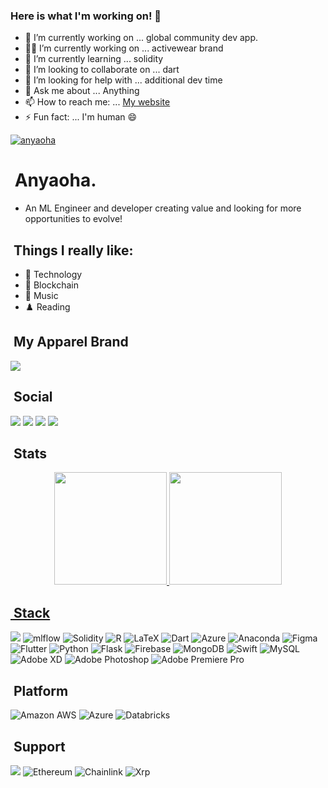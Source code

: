 ### Here is what I'm working on! 👋



- 🔭 I’m currently working on ... global community dev app.
- 🤼‍♀️ I’m currently working on ... activewear brand
- 🌱 I’m currently learning ... solidity
- 👯 I’m looking to collaborate on ... dart
- 🤔 I’m looking for help with ... additional dev time
- 💬 Ask me about ... Anything
- 📫 How to reach me: ... [My website](https://ucheanyaoha.com)
- ⚡ Fun fact: ... I'm human 😄


<p align="left"> 
  <a href="https://github.com/ryo-ma/github-profile-trophy"><img src="https://github-profile-trophy.vercel.app/?username=anyaoha" alt="anyaoha" /></a> 
</p>




# &nbsp;Anyaoha.

- An ML Engineer and developer creating value and looking for more opportunities to evolve!

## &nbsp;Things I really like:
- 💾 Technology
- 🧩 Blockchain
- 🎸 Music
- ♟️ Reading

## &nbsp;My Apparel Brand
<a href="https://ief.fit/" target="_blank" rel="noopener noreferrer"><img src="https://img.shields.io/badge/iEF-INCLUSIVE-success" target="_blank" rel="noopener noreferrer"></a>


## &nbsp;Social  
<a href="https://www.linkedin.com/in/***/?sub_confirmation=1" target="_blank" rel="noopener noreferrer"><img src="https://img.shields.io/badge/linkedin-%230077B5.svg?style=for-the-badge&logo=linkedin&logoColor=white" target="_blank" rel="noopener noreferrer"></a>
  <a href="https://www.instagram.com/ief_wears/" target="_blank" rel="noopener noreferrer"><img src="https://img.shields.io/badge/-Instagram-%23E4405F?style=for-the-badge&logo=instagram&logoColor=white" target="_blank" rel="noopener noreferrer"></a>
  <a href = "mailto:uche@ucheanyaoha.com" target="_blank" rel="noopener noreferrer"><img src="https://img.shields.io/badge/Microsoft_Outlook-0078D4?style=for-the-badge&logo=microsoft-outlook&logoColor=white" target="_blank" rel="noopener noreferrer"></a>
  <a href="https://twitter.com/intent/user?screen_name=elroczy" target="_blank" rel="noopener noreferrer"><img src="https://img.shields.io/badge/-Twitter-%231DA1F2?style=for-the-badge&logo=Twitter&logoColor=white" target="_blank" rel="noopener noreferrer"></a> 

## &nbsp;Stats
<div align="center">
<!--  no link badges trick xD  -->
  <a href="https://github.com/Anyaoha">
  <img height="180em" src="https://github-readme-stats.vercel.app/api?username=Anyaoha&show_icons=true&theme=synthwave&include_all_commits=true&count_private=true&hide_rank=false"/>
  <img height="180em" src="https://github-readme-stats.vercel.app/api/top-langs/?username=Anyaoha&layout=compact&langs_count=8&theme=synthwave"/>
  
</div>

## &nbsp;Stack
   <a href="https://git-scm.com/" target="_blank" rel="noopener noreferrer"><img src="https://img.shields.io/badge/git-%23F05033.svg?style=for-the-badge&logo=git&logoColor=white" target="_blank" rel="noopener noreferrer"></a>
![mlflow](https://img.shields.io/badge/mlflow-%23d9ead3.svg?style=for-the-badge&logo=numpy&logoColor=blue)
![Solidity](https://img.shields.io/badge/Solidity-%23363636.svg?style=for-the-badge&logo=solidity&logoColor=white)
![R](https://img.shields.io/badge/r-%23276DC3.svg?style=for-the-badge&logo=r&logoColor=white)
![LaTeX](https://img.shields.io/badge/latex-%23008080.svg?style=for-the-badge&logo=latex&logoColor=white)
![Dart](https://img.shields.io/badge/dart-%230175C2.svg?style=for-the-badge&logo=dart&logoColor=white)
![Azure](https://img.shields.io/badge/azure-%230072C6.svg?style=for-the-badge&logo=microsoftazure&logoColor=white)
![Anaconda](https://img.shields.io/badge/Anaconda-%2344A833.svg?style=for-the-badge&logo=anaconda&logoColor=white)
![Figma](https://img.shields.io/badge/figma-%23F24E1E.svg?style=for-the-badge&logo=figma&logoColor=white)
![Flutter](https://img.shields.io/badge/Flutter-%2302569B.svg?style=for-the-badge&logo=Flutter&logoColor=white)
![Python](https://img.shields.io/badge/python-3670A0?style=for-the-badge&logo=python&logoColor=ffdd54)
![Flask](https://img.shields.io/badge/flask-%23000.svg?style=for-the-badge&logo=flask&logoColor=white)
![Firebase](https://img.shields.io/badge/Firebase-039BE5?style=for-the-badge&logo=Firebase&logoColor=white)
![MongoDB](https://img.shields.io/badge/MongoDB-%234ea94b.svg?style=for-the-badge&logo=mongodb&logoColor=white)
![Swift](https://img.shields.io/badge/swift-F54A2A?style=for-the-badge&logo=swift&logoColor=white)
![MySQL](https://img.shields.io/badge/mysql-%2300f.svg?style=for-the-badge&logo=mysql&logoColor=white)
![Adobe XD](https://img.shields.io/badge/Adobe%20XD-470137?style=for-the-badge&logo=Adobe%20XD&logoColor=#FF61F6)
![Adobe Photoshop](https://img.shields.io/badge/adobe%20photoshop-%2331A8FF.svg?style=for-the-badge&logo=adobe%20photoshop&logoColor=white)
![Adobe Premiere Pro](https://img.shields.io/badge/Adobe%20Premiere%20Pro-9999FF.svg?style=for-the-badge&logo=Adobe%20Premiere%20Pro&logoColor=white)
<!--- ![JavaScript](https://img.shields.io/badge/javascript-%23323330.svg?style=for-the-badge&logo=javascript&logoColor=%23F7DF1E)
![NodeJS](https://img.shields.io/badge/node.js-6DA55F?style=for-the-badge&logo=node.js&logoColor=white)
![TypeScript](https://img.shields.io/badge/typescript-%23007ACC.svg?style=for-the-badge&logo=typescript&logoColor=white)
![React Native](https://img.shields.io/badge/react_native-%2320232a.svg?style=for-the-badge&logo=react&logoColor=%2361DAFB)
![Expo](https://img.shields.io/badge/expo-1C1E24?style=for-the-badge&logo=expo&logoColor=#D04A37)
![Jest](https://img.shields.io/badge/-jest-%23C21325?style=for-the-badge&logo=jest&logoColor=white)
![Express.js](https://img.shields.io/badge/express.js-%23404d59.svg?style=for-the-badge&logo=express&logoColor=%2361DAFB)
![Selenium](https://img.shields.io/badge/-selenium-%43B02A?style=for-the-badge&logo=selenium&logoColor=white)
-->
  
## &nbsp;Platform 

![Amazon AWS](https://img.shields.io/badge/AWS-%23FF9900.svg?style=for-the-badge&logo=amazon-aws&logoColor=white)
![Azure](https://img.shields.io/badge/azure-%230072C6.svg?style=for-the-badge&logo=microsoftazure&logoColor=white)
![Databricks](https://img.shields.io/static/v1?style=for-the-badge&message=Databricks&color=FF3621&logo=Databricks&logoColor=FFFFFF&label=)

<!---![Amazon AWS](https://img.shields.io/static/v1?style=for-the-badge&message=Amazon+AWS&color=232F3E&logo=Amazon+AWS&logoColor=FFFFFF&label=)
-->
  
  
## &nbsp;Support
   <a href="bc1qzc4kkua3gcpzjl6evkqlhh9rj4k9ud0kj9tp8l" target="_blank" rel="noopener noreferrer"><img src="https://img.shields.io/badge/Bitcoin-000?style=for-the-badge&logo=bitcoin&logoColor=white" target="_blank" rel="noopener noreferrer"></a>
![Ethereum](https://img.shields.io/badge/Ethereum-3C3C3D?style=for-the-badge&logo=Ethereum&logoColor=white)
![Chainlink](https://img.shields.io/badge/Chainlink-375BD2?style=for-the-badge&logo=Chainlink&logoColor=white)
![Xrp](https://img.shields.io/badge/Xrp-black?style=for-the-badge&logo=xrp&logoColor=white)
<!--- ![Bitcoin](https://img.shields.io/badge/Bitcoin-000?style=for-the-badge&logo=bitcoin&logoColor=white)
-->
